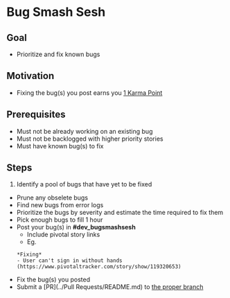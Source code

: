 # Bug Smash Sesh


## Goal

* Prioritize and fix known bugs



## Motivation

* Fixing the bug(s) you post earns you [1 Karma Point](../Karma/README.md)



## Prerequisites

* Must not be already working on an existing bug
* Must not be backlogged with higher priority stories
* Must have known bug(s) to fix



## Steps

1. Identify a pool of bugs that have yet to be fixed
  * Prune any obselete bugs
  * Find new bugs from error logs
* Prioritize the bugs by severity and estimate the time required to fix them
* Pick enough bugs to fill 1 hour
* Post your bug(s) in **#dev_bugsmashsesh**
  * Include pivotal story links
  * Eg.
  ```
  *Fixing*
  - User can't sign in without hands (https://www.pivotaltracker.com/story/show/119320653)
  ```
* Fix the bug(s) you posted
* Submit a [PR](../Pull Requests/README.md) to [the proper branch](../Branches/README.md#Branches)
